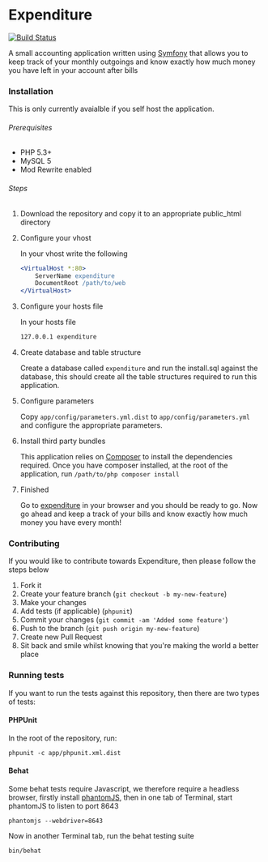 Expenditure
============

[![Build Status](https://travis-ci.org/psamatt/Expenditure.png?branch=master)](https://travis-ci.org/psamatt/Expenditure)

A small accounting application written using [Symfony](http://symfony.com/) that allows you to keep track of your monthly outgoings and know exactly how much money you have left in your account after bills

### Installation

This is only currently avaialble if you self host the application. 

###### Prerequisites

- PHP 5.3+
- MySQL 5
- Mod Rewrite enabled

###### Steps

1. Download the repository and copy it to an appropriate public_html directory

2. Configure your vhost

    In your vhost write the following

    ```apache
    <VirtualHost *:80>
        ServerName expenditure
        DocumentRoot /path/to/web
    </VirtualHost>
    ```

3. Configure your hosts file

    In your hosts file
    
    ```apache
    127.0.0.1 expenditure
    ```

4. Create database and table structure

    Create a database called `expenditure` and run the install.sql against the database, this should create all the table structures required to run this application. 

5. Configure parameters

    Copy `app/config/parameters.yml.dist` to `app/config/parameters.yml` and configure the appropriate parameters.

6. Install third party bundles

    This application relies on [Composer](http://getcomposer.org/download/) to install the dependencies required. Once you have composer installed, at the root of the application, run `/path/to/php composer install`
    
7. Finished

    Go to [expenditure](http://expenditure) in your browser and you should be ready to go. Now go ahead and keep a track of your bills and know exactly how much money you have every month!

### Contributing

If you would like to contribute towards Expenditure, then please follow the steps below

1. Fork it
2. Create your feature branch (`git checkout -b my-new-feature`)
3. Make your changes
4. Add tests (if applicable) (`phpunit`)
5. Commit your changes (`git commit -am 'Added some feature'`)
6. Push to the branch (`git push origin my-new-feature`)
7. Create new Pull Request
8. Sit back and smile whilst knowing that you're making the world a better place

### Running tests

If you want to run the tests against this repository, then there are two types of tests:

#### PHPUnit

In the root of the repository, run:

`phpunit -c app/phpunit.xml.dist`

#### Behat

Some behat tests require Javascript, we therefore require a headless browser, firstly install [phantomJS](http://phantomjs.org/), then in one tab of Terminal, start phantomJS to listen to port 8643

`phantomjs --webdriver=8643`

Now in another Terminal tab, run the behat testing suite

`bin/behat`